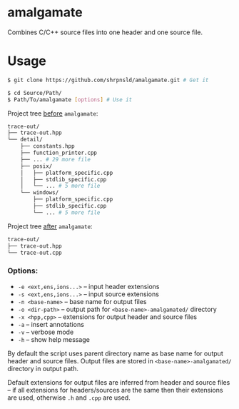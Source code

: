 # amalgamate

Combines C/C++ source files into one header and one source file.



# Usage

```bash
$ git clone https://github.com/shrpnsld/amalgamate.git # Get it
```
```bash
$ cd Source/Path/
$ Path/To/amalgamate [options] # Use it
```

Project tree [before](https://github.com/shrpnsld/trace-out/tree/master) `amalgamate`:

```bash
trace-out/
├── trace-out.hpp
└── detail/
    ├── constants.hpp
    ├── function_printer.cpp
    ├── ... # 29 more file
    ├── posix/
    │   ├── platform_specific.cpp
    │   ├── stdlib_specific.cpp
    │   └── ... # 5 more file
    └── windows/
        ├── platform_specific.cpp
        ├── stdlib_specific.cpp
        └── ... # 5 more file
```


Project tree [after](https://github.com/shrpnsld/trace-out/tree/dist) `amalgamate`:

```bash
trace-out/
├── trace-out.hpp
└── trace-out.cpp
```


### Options:

* `-e <ext,ens,ions...>` – input header extensions
* `-s <ext,ens,ions...>` – input source extensions
* `-n <base-name>` – base name for output files
* `-o <dir-path>` – output path for `<base-name>-amalgamated/` directory
* `-x <hpp,cpp>` – extensions for output header and source files
* `-a` – insert annotations
* `-v` – verbose mode
* `-h` – show help message


By default the script uses parent directory name as base name for output header and source files. Output files are stored in `<base-name>-amalgamated/` directory in output path.

Default extensions for output files are inferred from header and source files – if all extensions for headers/sources are the same then their extensions are used, otherwise `.h` and `.cpp` are used.